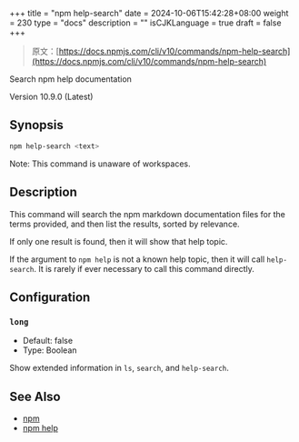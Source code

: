 +++
title = "npm help-search"
date = 2024-10-06T15:42:28+08:00
weight = 230
type = "docs"
description = ""
isCJKLanguage = true
draft = false
+++

> 原文：[https://docs.npmjs.com/cli/v10/commands/npm-help-search](https://docs.npmjs.com/cli/v10/commands/npm-help-search)

Search npm help documentation



Version 10.9.0 (Latest)

## Synopsis



```bash
npm help-search <text>
```

Note: This command is unaware of workspaces.

## Description

This command will search the npm markdown documentation files for the terms provided, and then list the results, sorted by relevance.

If only one result is found, then it will show that help topic.

If the argument to `npm help` is not a known help topic, then it will call `help-search`. It is rarely if ever necessary to call this command directly.

## Configuration

### `long`

- Default: false
- Type: Boolean

Show extended information in `ls`, `search`, and `help-search`.

## See Also

- [npm](https://docs.npmjs.com/cli/v10/commands/npm)
- [npm help](https://docs.npmjs.com/cli/v10/commands/npm-help)